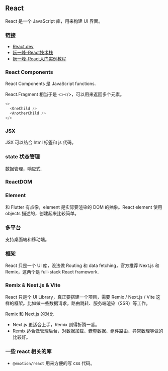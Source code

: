 ## React
React 是一个 JavaScript 库，用来构建 UI 界面。

### 链接
- [React.dev](https://react.dev/)
- [阮一峰-React技术栈](https://www.ruanyifeng.com/blog/2016/09/react-technology-stack.html)
- [阮一峰-React入门实例教程](https://www.ruanyifeng.com/blog/2016/01/babel.html)

### React Components
React Components 是 JavaScript functions.

React.Fragment 相当于是 <></>，可以用来返回多个元素。
```js
<>
  <OneChild />
  <AnotherChild />
</>
```

### JSX
JSX 可以结合 html 标签和 js 代码。

### state 状态管理
数据管理，响应式.

### ReactDOM

### Element
和 Flutter 有点像，element 是实际要渲染的 DOM 的抽象。React element 使用 objects 描述的，创建起来比较简单。

### 多平台
支持桌面端和移动端。

### 框架
React 只是一个 UI 库，没法做 Routing 和 data fetching，官方推荐 Next.js 和 Remix，这两个是 full-stack React framework.

### Remix & Next.js & Vite
React 只是个 UI Library，真正要搭建一个项目，需要 Remix / Next.js / Vite 这样的框架。比如做一些数据请求，路由跳转、服务端渲染（SSR）等工作。

Remix 和 Next.js 的对比
- Next.js 更适合上手，Remix 则得折腾一番。
- Remix 适合做管理后台，对数据加载、嵌套数据、组件路由、异常数理等做的比较好。

### 一些 react 相关的库
- `@emotion/react` 用来方便的写 css 代码。
